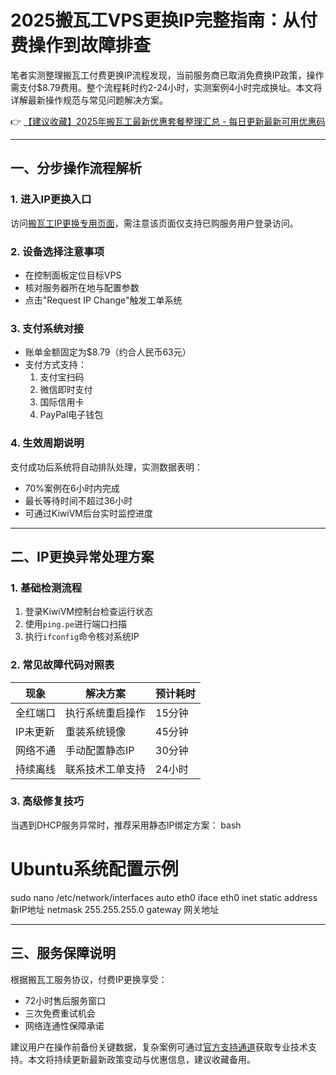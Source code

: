 # 2025搬瓦工VPS更换IP完整指南：从付费操作到故障排查

笔者实测整理搬瓦工付费更换IP流程发现，当前服务商已取消免费换IP政策，操作需支付$8.79费用。整个流程耗时约2-24小时，实测案例4小时完成换址。本文将详解最新操作规范与常见问题解决方案。

👉 [【建议收藏】2025年搬瓦工最新优惠套餐整理汇总 - 每日更新最新可用优惠码](https://bit.ly/banwagon)

---

## 一、分步操作流程解析

### 1. 进入IP更换入口
访问[搬瓦工IP更换专用页面](https://bit.ly/banwagon)，需注意该页面仅支持已购服务用户登录访问。

### 2. 设备选择注意事项
- 在控制面板定位目标VPS
- 核对服务器所在地与配置参数
- 点击"Request IP Change"触发工单系统

### 3. 支付系统对接
- 账单金额固定为$8.79（约合人民币63元）
- 支付方式支持：
  1. 支付宝扫码
  2. 微信即时支付
  3. 国际信用卡
  4. PayPal电子钱包

### 4. 生效周期说明
支付成功后系统将自动排队处理，实测数据表明：
- 70%案例在6小时内完成
- 最长等待时间不超过36小时
- 可通过KiwiVM后台实时监控进度

---

## 二、IP更换异常处理方案

### 1. 基础检测流程
1. 登录KiwiVM控制台检查运行状态
2. 使用`ping.pe`进行端口扫描
3. 执行`ifconfig`命令核对系统IP

### 2. 常见故障代码对照表
| 现象        | 解决方案                     | 预计耗时 |
|-------------|----------------------------|---------|
| 全红端口    | 执行系统重启操作            | 15分钟  |
| IP未更新    | 重装系统镜像                | 45分钟  |
| 网络不通    | 手动配置静态IP              | 30分钟  |
| 持续离线    | 联系技术工单支持            | 24小时  |

### 3. 高级修复技巧
当遇到DHCP服务异常时，推荐采用静态IP绑定方案：
bash
# Ubuntu系统配置示例
sudo nano /etc/network/interfaces
auto eth0
iface eth0 inet static
address 新IP地址
netmask 255.255.255.0
gateway 网关地址

---

## 三、服务保障说明
根据搬瓦工服务协议，付费IP更换享受：
- 72小时售后服务窗口
- 三次免费重试机会
- 网络连通性保障承诺

建议用户在操作前备份关键数据，复杂案例可通过[官方支持通道](https://bit.ly/banwagon)获取专业技术支持。本文将持续更新最新政策变动与优惠信息，建议收藏备用。
